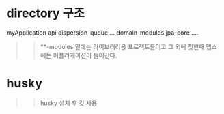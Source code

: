# directory 구조

myApplication
    api
    dispersion-queue
    ...
    domain-modules
        jpa-core
        ....

>> **-modules 밑에는 라이브러리용 프로젝트들이고 그 외에 첫번째 뎁스에는 어플리케이션이 들어간다.

# husky
>> husky 설치 후 깃 사용
